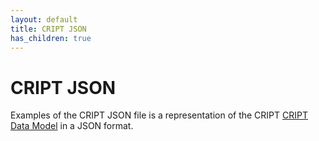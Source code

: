 ```yaml
---
layout: default
title: CRIPT JSON
has_children: true
---
```


<!-- import fontawesome icons -->
<link rel="stylesheet" href="https://cdnjs.cloudflare.com/ajax/libs/font-awesome/6.4.0/css/all.min.css" integrity="sha512-iecdLmaskl7CVkqkXNQ/ZH/XLlvWZOJyj7Yy7tcenmpD1ypASozpmT/E0iPtmFIB46ZmdtAc9eNBvH0H/ZpiBw==" crossorigin="anonymous" referrerpolicy="no-referrer" />


# <i class="fa-solid fa-file-code"></i> CRIPT JSON

Examples of the CRIPT JSON file is a representation of the CRIPT [CRIPT Data Model](https://pubs.acs.org/doi/10.1021/acscentsci.3c00011) in a JSON format.
